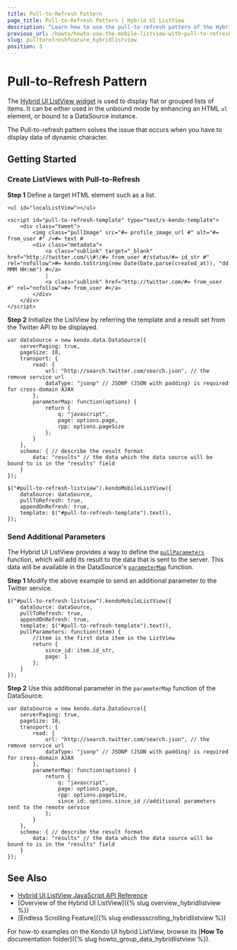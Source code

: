 ```yaml
---
title: Pull-to-Refresh Pattern
page_title: Pull-to-Refresh Pattern | Hybrid UI ListView
description: "Learn how to use the pull-to-refresh pattern of the Hybrid UI ListView in the Kendo UI framework."
previous_url: /howto/howto-use-the-mobile-listview-with-pull-to-refresh
slug: pulltorefreshfeature_hybridlistview
position: 3
---
```


# Pull-to-Refresh Pattern

The [Hybrid UI ListView widget](https://demos.telerik.com/kendo-ui/m/index#mobile-listview/index) is used to display flat or grouped lists of items. It can be either used in the unbound mode by enhancing an HTML `ul` element, or bound to a DataSource instance.

The Pull-to-refresh pattern solves the issue that occurs when you have to display data of dynamic character.

## Getting Started

### Create ListViews with Pull-to-Refresh

**Step 1** Define a target HTML element such as a list.



    <ul id="localListView"></ul>

    <script id="pull-to-refresh-template" type="text/x-kendo-template">
        <div class="tweet">
            <img class="pullImage" src="#= profile_image_url #" alt="#= from_user #" />#= text #
            <div class="metadata">
                <a class="sublink" target="_blank" href="http://twitter.com/\\#!/#= from_user #/status/#= id_str #" rel="nofollow">#= kendo.toString(new Date(Date.parse(created_at)), "dd MMM HH:mm") #</a>
                |
                <a class="sublink" href="http://twitter.com/#= from_user #" rel="nofollow">#= from_user #</a>
            </div>
        </div>
    </script>

<!--_-->
**Step 2** Initialize the ListView by referring the template and a result set from the Twitter API to be displayed.



    var dataSource = new kendo.data.DataSource({
        serverPaging: true,
        pageSize: 10,
        transport: {
            read: {
                url: "http://search.twitter.com/search.json", // the remove service url
                dataType: "jsonp" // JSONP (JSON with padding) is required for cross-domain AJAX
            },
            parameterMap: function(options) {
                return {
                    q: "javascript",
                    page: options.page,
                    rpp: options.pageSize
                };
            }
        },
        schema: { // describe the result format
            data: "results" // the data which the data source will be bound to is in the "results" field
        }
    });

    $("#pull-to-refresh-listview").kendoMobileListView({
        dataSource: dataSource,
        pullToRefresh: true,
        appendOnRefresh: true,
        template: $("#pull-to-refresh-template").text(),
    });

### Send Additional Parameters

The Hybrid UI ListView provides a way to define the [`pullParameters`](/api/mobile/listview#pullparameters-function) function, which will add its result to the data that is sent to the server. This data will be available in the DataSource's [`parameterMap`](/api/framework/datasource#transportparametermap-function) function.

**Step 1** Modify the above example to send an additional parameter to the Twitter service.



    $("#pull-to-refresh-listview").kendoMobileListView({
        dataSource: dataSource,
        pullToRefresh: true,
        appendOnRefresh: true,
        template: $("#pull-to-refresh-template").text(),
        pullParameters: function(item) {
            //item is the first data item in the ListView
            return {
                since_id: item.id_str,
                page: 1
            };
        }
    });

**Step 2** Use this additional parameter in the `parameterMap` function of the DataSource.



    var dataSource = new kendo.data.DataSource({
        serverPaging: true,
        pageSize: 10,
        transport: {
            read: {
                url: "http://search.twitter.com/search.json", // the remove service url
                dataType: "jsonp" // JSONP (JSON with padding) is required for cross-domain AJAX
            },
            parameterMap: function(options) {
                return {
                    q: "javascript",
                    page: options.page,
                    rpp: options.pageSize,
                    since_id: options.since_id //additional parameters sent to the remote service
                };
            }
        },
        schema: { // describe the result format
            data: "results" // the data which the data source will be bound to is in the "results" field
        }
    });

## See Also

* [Hybrid UI ListView JavaScript API Reference](/api/javascript/mobile/ui/listview)
* [Overview of the Hybrid UI ListView]({% slug overview_hybridlistview %})
* [Endless Scrolling Feature]({% slug endlessscrolling_hybridlistview %})

For how-to examples on the Kendo UI hybrid ListView, browse its [**How To** documentation folder]({% slug howto_group_data_hybridlistview %}).
